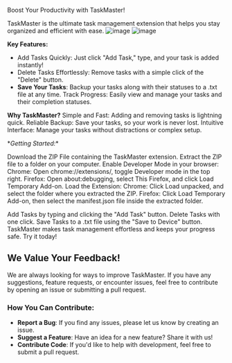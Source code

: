 
Boost Your Productivity with TaskMaster!

TaskMaster is the ultimate task management extension that helps you stay organized and efficient with ease.
![image](https://github.com/user-attachments/assets/9656d22d-2a06-4287-936c-3a8757a89b90)
![image](https://github.com/user-attachments/assets/3f035711-b508-4f15-9b7d-2c0bdab9fce9)

**Key Features:**
* Add Tasks Quickly: Just click "Add Task," type, and your task is added instantly!
* Delete Tasks Effortlessly: Remove tasks with a simple click of the "Delete" button.
* **Save Your Tasks**: Backup your tasks along with their statuses to a .txt file at any time.
Track Progress: Easily view and manage your tasks and their completion statuses.

**Why TaskMaster?**
Simple and Fast: Adding and removing tasks is lightning quick.
Reliable Backup: Save your tasks, so your work is never lost.
Intuitive Interface: Manage your tasks without distractions or complex setup.

\**Getting Started:**

Download the ZIP File containing the TaskMaster extension.
Extract the ZIP file to a folder on your computer.
Enable Developer Mode in your browser:
Chrome: Open chrome://extensions/, toggle Developer mode in the top right.
Firefox: Open about:debugging, select This Firefox, and click Load Temporary Add-on.
Load the Extension:
Chrome: Click Load unpacked, and select the folder where you extracted the ZIP.
Firefox: Click Load Temporary Add-on, then select the manifest.json file inside the extracted folder.

Add Tasks by typing and clicking the "Add Task" button.
Delete Tasks with one click.
Save Tasks to a .txt file using the "Save to Device" button.
TaskMaster makes task management effortless and keeps your progress safe. Try it today!


## We Value Your Feedback!

We are always looking for ways to improve TaskMaster. If you have any suggestions, feature requests, or encounter issues, feel free to contribute by opening an issue or submitting a pull request.

### How You Can Contribute:
- **Report a Bug**: If you find any issues, please let us know by creating an issue.
- **Suggest a Feature**: Have an idea for a new feature? Share it with us!
- **Contribute Code**: If you'd like to help with development, feel free to submit a pull request.

